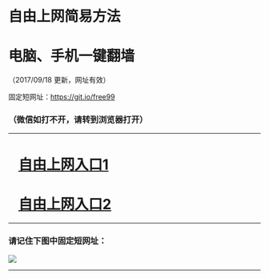 ﻿# 自由上网简易方法

# 电脑、手机一键翻墙

（2017/09/18 更新，网址有效）

固定短网址：https://git.io/free99

### （微信如打不开，请转到浏览器打开）


***





# &nbsp;&nbsp; <a href="http://ft2094131229.fwq-tz1005.info/fwqtz01.html?t=091800132114 " target="_blank">自由上网入口1</a>
# &nbsp;&nbsp; <a href="http://ft2816423036.fwq-tz1006.info/fwqtz02.html?t=091800127864 " target="_blank">自由上网入口2</a>
***

### 请记住下图中固定短网址：

<img src="https://s3-us-west-2.amazonaws.com/fwq-1001/yjfq-20170905okok.png" /> 


***


